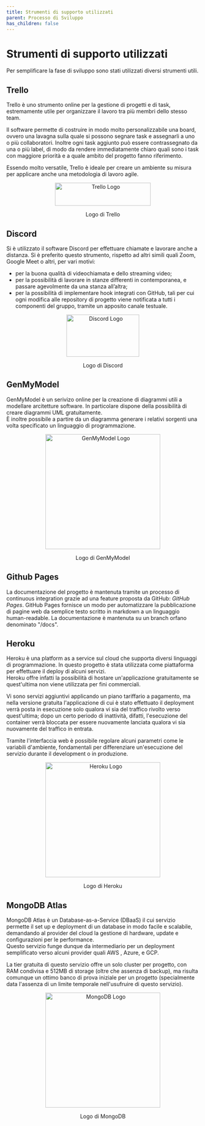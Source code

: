 ```yaml
---
title: Strumenti di supporto utilizzati
parent: Processo di Sviluppo
has_children: false
---
```


# Strumenti di supporto utilizzati

Per semplificare la fase di sviluppo sono stati utilizzati diversi strumenti utili.

## Trello

Trello è uno strumento online per la gestione di progetti e di task, estremamente utile per organizzare il lavoro tra più membri dello stesso team.

Il software permette di costruire in modo molto personalizzabile una board, ovvero una lavagna sulla quale si possono segnare task e assegnarli a uno o più collaboratori. Inoltre ogni task aggiunto può essere contrassegnato da una o più label, di modo da rendere immediatamente chiaro quali sono i task con maggiore priorità e a quale ambito del progetto fanno riferimento.

Essendo molto versatile, Trello è ideale per creare un ambiente su misura per applicare anche una metodologia di lavoro agile.

<div align="center">
<img src="https://upload.wikimedia.org/wikipedia/commons/thumb/7/7a/Trello-logo-blue.svg/1920px-Trello-logo-blue.svg.png" width="250" height="60" alt="Trello Logo">
<p align="center">Logo di Trello</p>
</div>

## Discord
Si è utilizzato il software Discord per effettuare chiamate e lavorare anche a distanza.
Si è preferito questo strumento, rispetto ad altri simili quali Zoom, Google Meet o altri, per vari motivi:
- per la buona qualità di videochiamata e dello streaming video;
- per la possibilità di lavorare in stanze differenti in contemporanea, e passare
agevolmente da una stanza all’altra;
- per la possibilità di implementare hook integrati con GitHub, tali per cui ogni modifica alle repository di progetto viene notificata a tutti i componenti del gruppo, tramite un apposito canale testuale.

<div align="center">
<img src="https://upload.wikimedia.org/wikipedia/commons/9/9f/Discord_icon.svg" width="190px" height="110px" alt="Discord Logo">
<p align="center">Logo di Discord</p>
</div>

## GenMyModel

GenMyModel è un serivizo online per la creazione di diagrammi utili a modellare arcitetture software.
In particolare dispone della possibilità di creare diagrammi UML gratuitamente.  
È inoltre possibile a partire da un diagramma generare i relativi sorgenti una volta specificato un linguaggio di programmazione.

<div align="center">
<img src="https://aranega.github.io/files/COMMITMDE16/imgs/gmm-logo.svg" width="300px" alt="GenMyModel Logo">
<p align="center">Logo di GenMyModel</p>
</div>

## Github Pages
La documentazione del progetto è mantenuta tramite un processo di continuous integration grazie ad una feature proposta da GitHub: _GitHub Pages_.
GitHub Pages fornisce un modo per automatizzare la pubblicazione di pagine web da semplice testo scritto in markdown a un linguaggio human-readable. La documentazione è mantenuta su un branch orfano denominato "/docs".

## Heroku 
Heroku è una platform as a service sul cloud che supporta diversi linguaggi di programmazione. In questo progetto è stata utilizzata come piattaforma per effettuare il deploy di alcuni servizi.  
Heroku offre infatti la possibilità di hostare un'applicazione gratuitamente se quest'ultima non viene utilizzata per fini commerciali.  

Vi sono servizi aggiuntivi applicando un piano tariffario a pagamento, ma nella versione gratuita l'applicazione di cui è stato effettuato il deployment verrà posta in esecuzione solo qualora vi sia del traffico rivolto verso quest'ultima; dopo un certo periodo di inattività, difatti, l'esecuzione del container verrà bloccata per essere nuovamente lanciata qualora vi sia nuovamente del traffico in entrata.  

Tramite l'interfaccia web è possibile regolare alcuni parametri come le variabili d'ambiente, fondamentali per differenziare un'esecuzione del servizio durante il development o in produzione.

<div align="center">
<img src="https://upload.wikimedia.org/wikipedia/commons/e/ec/Heroku_logo.svg" width="300px" alt="Heroku Logo">
<p align="center">Logo di Heroku</p>
</div>

## MongoDB Atlas
MongoDB Atlas è un Database-as-a-Service (DBaaS) il cui servizio permette il set up e deployment di un database in modo facile e scalabile, demandando al provider del cloud la gestione di hardware, update e configurazioni per le performance.  
Questo servizio funge dunque da intermediario per un deployment semplificato verso alcuni provider quali AWS , Azure, e GCP.  

La tier gratuita di questo servizio offre un solo cluster per progetto, con RAM condivisa e 512MB di storage (oltre che assenza di backup), ma risulta comunque un ottimo banco di prova iniziale per un progetto (specialmente data l'assenza di un limite temporale nell'usufruire di questo servizio).

<div align="center">
<img src="https://webassets.mongodb.com/_com_assets/cms/mongodb_logo1-76twgcu2dm.png" width="300px" alt="MongoDB Logo">
<p align="center">Logo di MongoDB</p>
</div>
